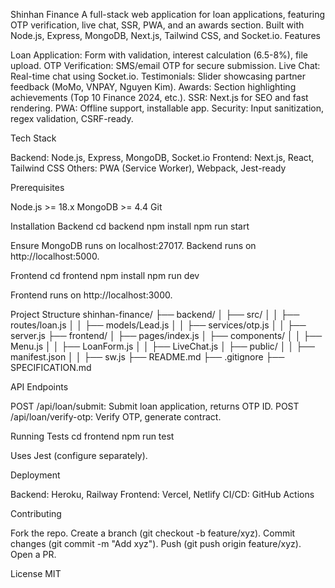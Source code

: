Shinhan Finance
A full-stack web application for loan applications, featuring OTP verification, live chat, SSR, PWA, and an awards section. Built with Node.js, Express, MongoDB, Next.js, Tailwind CSS, and Socket.io.
Features

Loan Application: Form with validation, interest calculation (6.5-8%), file upload.
OTP Verification: SMS/email OTP for secure submission.
Live Chat: Real-time chat using Socket.io.
Testimonials: Slider showcasing partner feedback (MoMo, VNPAY, Nguyen Kim).
Awards: Section highlighting achievements (Top 10 Finance 2024, etc.).
SSR: Next.js for SEO and fast rendering.
PWA: Offline support, installable app.
Security: Input sanitization, regex validation, CSRF-ready.

Tech Stack

Backend: Node.js, Express, MongoDB, Socket.io
Frontend: Next.js, React, Tailwind CSS
Others: PWA (Service Worker), Webpack, Jest-ready

Prerequisites

Node.js >= 18.x
MongoDB >= 4.4
Git

Installation
Backend
cd backend
npm install
npm run start


Ensure MongoDB runs on localhost:27017.
Backend runs on http://localhost:5000.

Frontend
cd frontend
npm install
npm run dev


Frontend runs on http://localhost:3000.

Project Structure
shinhan-finance/
├── backend/
│   ├── src/
│   │   ├── routes/loan.js
│   │   ├── models/Lead.js
│   │   ├── services/otp.js
│   │   ├── server.js
├── frontend/
│   ├── pages/index.js
│   ├── components/
│   │   ├── Menu.js
│   │   ├── LoanForm.js
│   │   ├── LiveChat.js
│   ├── public/
│   │   ├── manifest.json
│   │   ├── sw.js
├── README.md
├── .gitignore
├── SPECIFICATION.md

API Endpoints

POST /api/loan/submit: Submit loan application, returns OTP ID.
POST /api/loan/verify-otp: Verify OTP, generate contract.

Running Tests
cd frontend
npm run test


Uses Jest (configure separately).

Deployment

Backend: Heroku, Railway
Frontend: Vercel, Netlify
CI/CD: GitHub Actions

Contributing

Fork the repo.
Create a branch (git checkout -b feature/xyz).
Commit changes (git commit -m "Add xyz").
Push (git push origin feature/xyz).
Open a PR.

License
MIT
